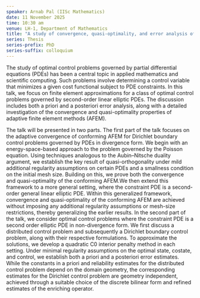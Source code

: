 ```yaml
---
speaker: Arnab Pal (IISc Mathematics)
date: 11 November 2025
time: 10:30 am
venue: LH-1, Department of Mathematics
title: "A study of convergence, quasi-optimality, and error analysis of adaptive finite element methods for a class of PDEs"
series: Thesis
series-prefix: PhD
series-suffix: colloquium
---
```


The study of optimal control problems governed by partial differential equations (PDEs) has been a central topic in applied mathematics and scientific computing. Such
problems involve determining a control variable that minimizes a given cost functional subject to PDE constraints. In this talk, we focus on finite element approximations
for a class of optimal control problems governed by second-order linear elliptic PDEs. The discussion includes both a priori and a posteriori error analysis, along with a
detailed investigation of the convergence and quasi-optimality properties of adaptive finite element methods (AFEM). 

The talk will be presented in two parts. The first part of the talk focuses on the adaptive convergence of conforming AFEM for Dirichlet boundary control problems governed
by PDEs in divergence form. We begin with an energy-space-based approach to the problem governed by the Poisson equation. Using techniques analogous to the Aubin–Nitsche
duality argument, we establish the key result of quasi-orthogonality under mild additional regularity assumptions on certain PDEs and a smallness condition on the initial
mesh size. Building on this, we prove both the convergence and quasi-optimality of the conforming AFEM.We then extend this framework to a more general setting, where the
constraint PDE is a second-order general linear elliptic PDE. Within this generalized framework, convergence and quasi-optimality of the conforming AFEM are achieved without
imposing any additional regularity assumptions or mesh-size restrictions, thereby generalizing the earlier results. In the second part of the talk, we consider optimal
control problems where the constraint PDE is a second order elliptic PDE in non-divergence form. We first discuss a distributed control problem and subsequently a Dirichlet
boundary control problem, along with their respective formulations. To approximate the solutions, we develop a quadratic C0 interior penalty method in each setting. Under
minimal regularity assumptions on the optimal state, costate, and control, we establish both a priori and a posteriori error estimates. While the constants in a priori and
reliability estimates for the distributed control problem depend on the domain geometry, the corresponding estimates for the Dirichlet control problem are geometry
independent, achieved through a suitable choice of the discrete bilinear form and refined estimates of the enriching operator.

